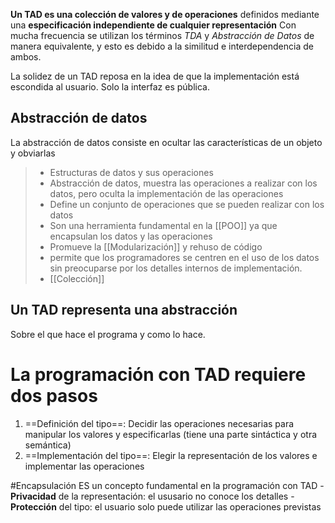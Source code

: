 **Un TAD es una colección de valores y de operaciones** definidos mediante una  **especificación independiente de cualquier representación**
Con mucha frecuencia se utilizan los términos _TDA_ y _Abstracción de Datos_ de manera equivalente, y esto es debido a la similitud e interdependencia de ambos.

La solidez de un TAD reposa en la idea de que la implementación está escondida al usuario. Solo la interfaz es pública.

## Abstracción de datos

La abstracción de datos consiste en ocultar las características de un objeto y obviarlas

>- Estructuras de datos y sus operaciones
>- Abstracción de datos, muestra las operaciones a realizar con los datos, pero oculta la implementación de las operaciones
>- Define un conjunto de operaciones que se pueden realizar con los datos
>- Son una herramienta fundamental en la [[POO]] ya que encapsulan los datos y las operaciones
>- Promueve la [[Modularización]] y rehuso de código
>- permite que los programadores se centren en el uso de los datos sin preocuparse por los detalles internos de implementación.
>- [[Colección]]

## Un TAD representa una abstracción
Sobre el que hace el programa y como lo hace. 

# La programación con TAD requiere dos pasos
1. ==Definición del tipo==: Decidir las operaciones necesarias para manipular los valores y especificarlas (tiene una parte sintáctica y otra semántica)
2. ==Implementación del tipo==: Elegir la representación de los valores e implementar las operaciones

#Encapsulación ES un concepto fundamental en la programación con TAD
	- **Privacidad** de la representación: el ususario no conoce los detalles
	- **Protección** del tipo: el usuario solo puede utilizar las operaciones previstas